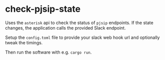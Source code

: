 # check-pjsip-state

Uses the `asterisk` api to check the status of `pjsip` endpoints.
If the state changes, the application calls the provided Slack 
endpoint. 

Setup the `config.toml` file to provide your slack web hook url 
and optionally tweak the timings. 

Then run the software with e.g. `cargo run`.
